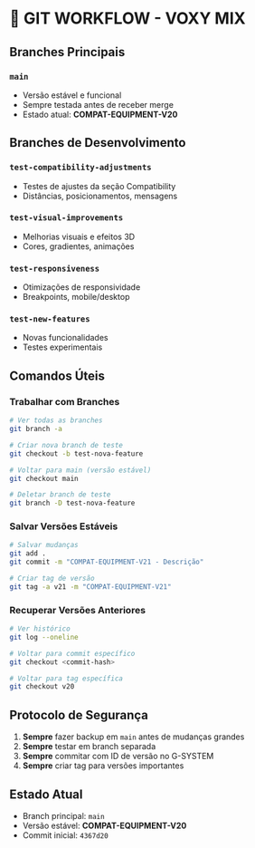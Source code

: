 # 🎯 GIT WORKFLOW - VOXY MIX

## Branches Principais

### `main` 
- Versão estável e funcional
- Sempre testada antes de receber merge
- Estado atual: **COMPAT-EQUIPMENT-V20**

## Branches de Desenvolvimento

### `test-compatibility-adjustments`
- Testes de ajustes da seção Compatibility
- Distâncias, posicionamentos, mensagens

### `test-visual-improvements` 
- Melhorias visuais e efeitos 3D
- Cores, gradientes, animações

### `test-responsiveness`
- Otimizações de responsividade
- Breakpoints, mobile/desktop

### `test-new-features`
- Novas funcionalidades
- Testes experimentais

## Comandos Úteis

### Trabalhar com Branches
```bash
# Ver todas as branches
git branch -a

# Criar nova branch de teste
git checkout -b test-nova-feature

# Voltar para main (versão estável)
git checkout main

# Deletar branch de teste
git branch -D test-nova-feature
```

### Salvar Versões Estáveis
```bash
# Salvar mudanças
git add .
git commit -m "COMPAT-EQUIPMENT-V21 - Descrição"

# Criar tag de versão
git tag -a v21 -m "COMPAT-EQUIPMENT-V21"
```

### Recuperar Versões Anteriores
```bash
# Ver histórico
git log --oneline

# Voltar para commit específico
git checkout <commit-hash>

# Voltar para tag específica
git checkout v20
```

## Protocolo de Segurança

1. **Sempre** fazer backup em `main` antes de mudanças grandes
2. **Sempre** testar em branch separada
3. **Sempre** commitar com ID de versão no G-SYSTEM
4. **Sempre** criar tag para versões importantes

## Estado Atual
- Branch principal: `main`
- Versão estável: **COMPAT-EQUIPMENT-V20**
- Commit inicial: `4367d20`
